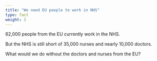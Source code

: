```yaml
---
title: "We need EU people to work in NHS"
type: fact
weight: 2
---
```


62,000 people from the EU currently work in the NHS.

But the NHS is still short of 35,000 nurses and nearly 10,000 doctors.

What would we do without the doctors and nurses from the EU?
